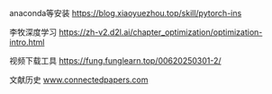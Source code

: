 anaconda等安装
https://blog.xiaoyuezhou.top/skill/pytorch-ins

李牧深度学习
https://zh-v2.d2l.ai/chapter_optimization/optimization-intro.html

视频下载工具
https://fung.funglearn.top/00620250301-2/

文献历史
www.connectedpapers.com